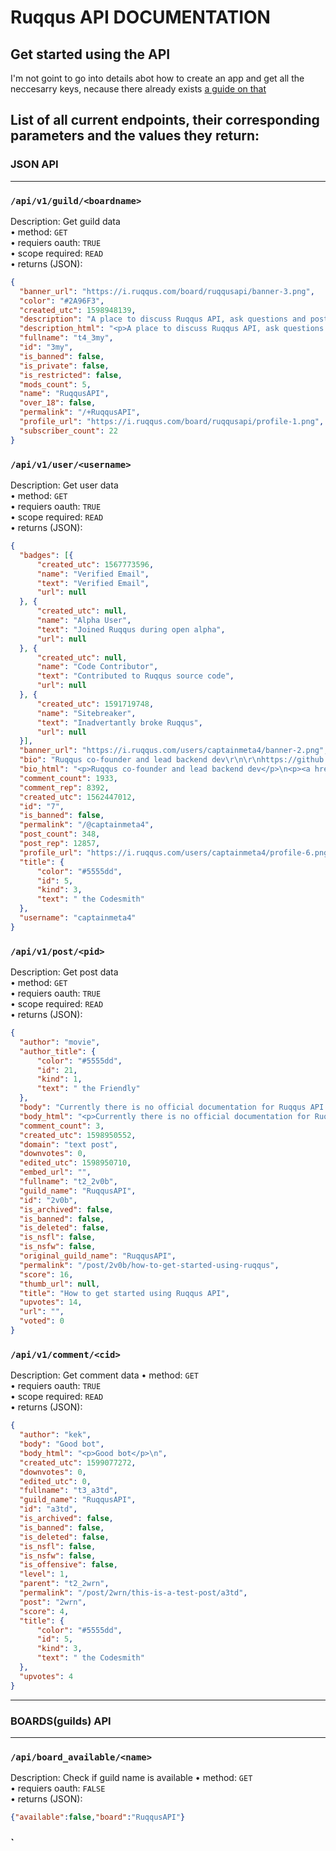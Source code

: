 # Ruqqus API DOCUMENTATION
## Get started using the API

I'm not goint to go into details abot how to create an app and get all the neccesarry keys, necause there already exists [a guide on that](https://ruqqus.com/help/oauth)

## List of all current endpoints, their corresponding parameters and the values they return:

### JSON API
<hr>

### `/api/v1/guild/<boardname>`
  Description: Get guild data  
  • method: `GET`  
  • requiers oauth: `TRUE`  
  • scope required: `READ`  
  • returns (JSON):  
  
  ```json
  {
    "banner_url": "https://i.ruqqus.com/board/ruqqusapi/banner-3.png",
    "color": "#2A96F3",
    "created_utc": 1598948139,
    "description": "A place to discuss Ruqqus API, ask questions and post \"500 (Internal server error)\" memes",
    "description_html": "<p>A place to discuss Ruqqus API, ask questions and post \"500 (Internal server error)\" memes</p>\n",
    "fullname": "t4_3my",
    "id": "3my",
    "is_banned": false,
    "is_private": false,
    "is_restricted": false,
    "mods_count": 5,
    "name": "RuqqusAPI",
    "over_18": false,
    "permalink": "/+RuqqusAPI",
    "profile_url": "https://i.ruqqus.com/board/ruqqusapi/profile-1.png",
    "subscriber_count": 22
}
  ```
  
### `/api/v1/user/<username>`
  Description: Get user data  
  • method: `GET`  
  • requiers oauth: `TRUE`  
  • scope required: `READ`  
  • returns (JSON):  
  
  ```json
  {
    "badges": [{
        "created_utc": 1567773596,
        "name": "Verified Email",
        "text": "Verified Email",
        "url": null
    }, {
        "created_utc": null,
        "name": "Alpha User",
        "text": "Joined Ruqqus during open alpha",
        "url": null
    }, {
        "created_utc": null,
        "name": "Code Contributor",
        "text": "Contributed to Ruqqus source code",
        "url": null
    }, {
        "created_utc": 1591719748,
        "name": "Sitebreaker",
        "text": "Inadvertantly broke Ruqqus",
        "url": null
    }],
    "banner_url": "https://i.ruqqus.com/users/captainmeta4/banner-2.png",
    "bio": "Ruqqus co-founder and lead backend dev\r\n\r\nhttps://github.com/captainmeta4",
    "bio_html": "<p>Ruqqus co-founder and lead backend dev</p>\n<p><a href=\"https://github.com/captainmeta4\" rel=\"nofollow noopener\" target=\"_blank\">https://github.com/captainmeta4</a></p>\n",
    "comment_count": 1933,
    "comment_rep": 8392,
    "created_utc": 1562447012,
    "id": "7",
    "is_banned": false,
    "permalink": "/@captainmeta4",
    "post_count": 348,
    "post_rep": 12857,
    "profile_url": "https://i.ruqqus.com/users/captainmeta4/profile-6.png",
    "title": {
        "color": "#5555dd",
        "id": 5,
        "kind": 3,
        "text": " the Codesmith"
    },
    "username": "captainmeta4"
}
  ```
  
### `/api/v1/post/<pid>`
  Description: Get post data   
  • method: `GET`  
  • requiers oauth: `TRUE`  
  • scope required: `READ`  
  • returns (JSON):  
  
  ```json
  {
    "author": "movie",
    "author_title": {
        "color": "#5555dd",
        "id": 21,
        "kind": 1,
        "text": " the Friendly"
    },
    "body": "Currently there is no official documentation for Ruqqus API but there is a help page on how to get started with it: https://ruqqus.com/help/oauth   \r\n\r\nYou can search through [Ruqqus's GitHub page](https://github.com/ruqqus/ruqqus) to find all of the routes.  \r\nMore specifically: https://github.com/ruqqus/ruqqus/tree/master/ruqqus/routes  \r\n\r\nWe are planing to make our own documentation that will include all of the routes/endpoints and their corresponding parameters that will serve until official one gets released",
    "body_html": "<p>Currently there is no official documentation for Ruqqus API but there is a help page on how to get started with it: <a href=\"https://ruqqus.com/help/oauth\">https://ruqqus.com/help/oauth</a></p>\n<p>You can search through <a href=\"https://github.com/ruqqus/ruqqus\" rel=\"nofollow noopener\" target=\"_blank\">Ruqqus's GitHub page</a> to find all of the routes.  \nMore specifically: <a href=\"https://github.com/ruqqus/ruqqus/tree/master/ruqqus/routes\" rel=\"nofollow noopener\" target=\"_blank\">https://github.com/ruqqus/ruqqus/tree/master/ruqqus/routes</a></p>\n<p>We are planing to make our own documentation that will include all of the routes/endpoints and their corresponding parameters that will serve until official one gets released</p>\n",
    "comment_count": 3,
    "created_utc": 1598950552,
    "domain": "text post",
    "downvotes": 0,
    "edited_utc": 1598950710,
    "embed_url": "",
    "fullname": "t2_2v0b",
    "guild_name": "RuqqusAPI",
    "id": "2v0b",
    "is_archived": false,
    "is_banned": false,
    "is_deleted": false,
    "is_nsfl": false,
    "is_nsfw": false,
    "original_guild_name": "RuqqusAPI",
    "permalink": "/post/2v0b/how-to-get-started-using-ruqqus",
    "score": 16,
    "thumb_url": null,
    "title": "How to get started using Ruqqus API",
    "upvotes": 14,
    "url": "",
    "voted": 0
}
  ```
  
### `/api/v1/comment/<cid>`
  Description: Get comment data
  • method: `GET`  
  • requiers oauth: `TRUE`  
  • scope required: `READ`  
  • returns (JSON):  
  
  ```json
  {
    "author": "kek",
    "body": "Good bot",
    "body_html": "<p>Good bot</p>\n",
    "created_utc": 1599077272,
    "downvotes": 0,
    "edited_utc": 0,
    "fullname": "t3_a3td",
    "guild_name": "RuqqusAPI",
    "id": "a3td",
    "is_archived": false,
    "is_banned": false,
    "is_deleted": false,
    "is_nsfl": false,
    "is_nsfw": false,
    "is_offensive": false,
    "level": 1,
    "parent": "t2_2wrn",
    "permalink": "/post/2wrn/this-is-a-test-post/a3td",
    "post": "2wrn",
    "score": 4,
    "title": {
        "color": "#5555dd",
        "id": 5,
        "kind": 3,
        "text": " the Codesmith"
    },
    "upvotes": 4
}  
  ```
  
<hr>

### BOARDS(guilds) API
<hr>

### `/api/board_available/<name>`
  Description: Check if guild name is available
  • method: `GET`  
  • requiers oauth: `FALSE`    
  • returns (JSON):  
  
  ```json
  {"available":false,"board":"RuqqusAPI"}
  ```
  
### `
